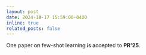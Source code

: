 ```yaml
---
layout: post
date: 2024-10-17 15:59:00-0400
inline: true
related_posts: false
---
```


One paper on few-shot learning is accepted to **PR'25**.